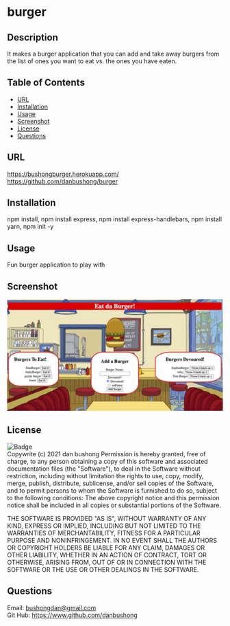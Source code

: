 # burger
## Description
  It makes a burger application that you can add and take away burgers from the list of ones you want to eat vs. the ones you have eaten.
  ## Table of Contents
  * [URL](#URL)
  * [Installation](#Installation)
  * [Usage](#Usage)
  * [Screenshot](#Screenshot)
  * [License](#License)
  * [Questions](#Questions)
  ## URL
  https://bushongburger.herokuapp.com/
  <br>
  https://github.com/danbushong/burger


  ## Installation
  npm install, npm install express, npm install express-handlebars, npm install yarn, npm init -y

  ## Usage
  Fun burger application to play with

  ## Screenshot
  <img src=bushongBurgers.jpg>
  <br>

  ## License
  ![Badge](https://img.shields.io/badge/license-MIT-green)<br>
  Copywrite (c) 2021 dan bushong
  Permission is hereby granted, free of charge, to any person obtaining a copy of this software
  and associated documentation files (the "Software"), to deal in the Software without restriction, 
  including without limitation the rights to use, copy, modify, merge, publish, distribute,
  sublicense, and/or sell copies of the Software,
  and to permit persons to whom the Software is furnished to do so, subject to the following conditions:
  The above copyright notice and this permission notice shall be included in all copies or substantial portions of the Software.
  
  THE SOFTWARE IS PROVIDED "AS IS", WITHOUT WARRANTY OF ANY KIND, 
  EXPRESS OR IMPLIED, INCLUDING BUT NOT LIMITED TO THE WARRANTIES OF MERCHANTABILITY, 
  FITNESS FOR A PARTICULAR PURPOSE AND NONINFRINGEMENT. 
  IN NO EVENT SHALL THE AUTHORS OR COPYRIGHT HOLDERS BE LIABLE FOR ANY CLAIM, DAMAGES OR OTHER LIABILITY, 
  WHETHER IN AN ACTION OF CONTRACT, TORT OR OTHERWISE, ARISING FROM, 
  OUT OF OR IN CONNECTION WITH THE SOFTWARE OR THE USE OR OTHER DEALINGS IN THE SOFTWARE.
  ## Questions
  Email: bushongdan@gmail.com<br>
  Git Hub: https://www.github.com/danbushong